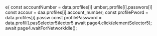 e(
        const accountNumber = data.profiles[i]
umber;.profile[i].passwors[i]
        const accour = daa.profiles[i].account_number;
        const profilePword = data.profiles[i].passw
        const profilePassword = data.profili].pasSelector5)lector5
                        await page4.click(elementSelector5);
                        await page4.waitForNetworkIdle();

